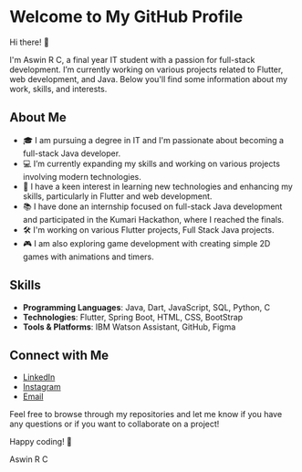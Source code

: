 # Welcome to My GitHub Profile

Hi there! 👋

I'm Aswin R C, a final year IT student with a passion for full-stack development. I’m currently working on various projects related to Flutter, web development, and Java. Below you'll find some information about my work, skills, and interests.

## About Me

- 🎓 I am pursuing a degree in IT and I'm passionate about becoming a full-stack Java developer.
- 💻 I’m currently expanding my skills and working on various projects involving modern technologies.
- 🌱 I have a keen interest in learning new technologies and enhancing my skills, particularly in Flutter and web development.
- 📚 I have done an internship focused on full-stack Java development and participated in the Kumari Hackathon, where I reached the finals.
- 🛠️ I'm working on various Flutter projects, Full Stack Java projects.
- 🎮 I am also exploring game development with creating simple 2D games with animations and timers.

## Skills

- **Programming Languages**: Java, Dart, JavaScript, SQL, Python, C
- **Technologies**: Flutter, Spring Boot, HTML, CSS, BootStrap
- **Tools & Platforms**: IBM Watson Assistant, GitHub, Figma

## Connect with Me

- [LinkedIn](https://www.linkedin.com/in/aswin-r-c-962853172?utm_source=share&utm_campaign=share_via&utm_content=profile&utm_medium=ios_app)
- [Instagram](https://www.instagram.com/r__aswin?igsh=a3loenk1eDh2aGto&utm_source=qr)
- [Email](mailto:rcaswin6@gmail.com)

Feel free to browse through my repositories and let me know if you have any questions or if you want to collaborate on a project!

Happy coding! 🚀

Aswin R C
